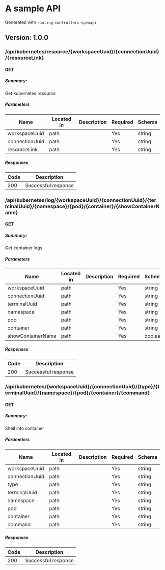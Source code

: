 # A sample API
Generated with `routing-controllers-openapi`

## Version: 1.0.0

### /api/kubernetes/resource/{workspaceUuid}/{connectionUuid}/{resourceLink}

#### GET
##### Summary:

Get kubernetes resource

##### Parameters

| Name | Located in | Description | Required | Schema |
| ---- | ---------- | ----------- | -------- | ---- |
| workspaceUuid | path |  | Yes | string |
| connectionUuid | path |  | Yes | string |
| resourceLink | path |  | Yes | string |

##### Responses

| Code | Description |
| ---- | ----------- |
| 200 | Successful response |

### /api/kubernetes/log/{workspaceUuid}/{connectionUuid}/{terminalUuid}/{namespace}/{pod}/{container}/{showContainerName}

#### GET
##### Summary:

Get container logs

##### Parameters

| Name | Located in | Description | Required | Schema |
| ---- | ---------- | ----------- | -------- | ---- |
| workspaceUuid | path |  | Yes | string |
| connectionUuid | path |  | Yes | string |
| terminalUuid | path |  | Yes | string |
| namespace | path |  | Yes | string |
| pod | path |  | Yes | string |
| container | path |  | Yes | string |
| showContainerName | path |  | Yes | boolean |

##### Responses

| Code | Description |
| ---- | ----------- |
| 200 | Successful response |

### /api/kubernetes/{workspaceUuid}/{connectionUuid}/{type}/{terminalUuid}/{namespace}/{pod}/{container}/{command}

#### GET
##### Summary:

Shell into container

##### Parameters

| Name | Located in | Description | Required | Schema |
| ---- | ---------- | ----------- | -------- | ---- |
| workspaceUuid | path |  | Yes | string |
| connectionUuid | path |  | Yes | string |
| type | path |  | Yes | string |
| terminalUuid | path |  | Yes | string |
| namespace | path |  | Yes | string |
| pod | path |  | Yes | string |
| container | path |  | Yes | string |
| command | path |  | Yes | string |

##### Responses

| Code | Description |
| ---- | ----------- |
| 200 | Successful response |
